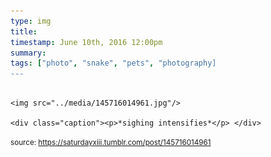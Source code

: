 ```yaml
---
type: img
title: 
timestamp: June 10th, 2016 12:00pm
summary: 
tags: ["photo", "snake", "pets", "photography]
---
```


                
                
                
                                                                                        <img src="../media/145716014961.jpg"/>
                                                                                          <div class="caption"><p>*sighing intensifies*</p> </div>
                                    
                
                
                
                
                                
<small>source: https://saturdayxiii.tumblr.com/post/145716014961</small>